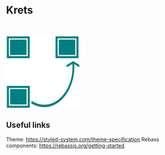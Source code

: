 # Krets
</br></br>
<img width="200" alt="Logo" src="./public/logo.svg">


## Useful links
Theme: https://styled-system.com/theme-specification
Rebass components: https://rebassjs.org/getting-started
